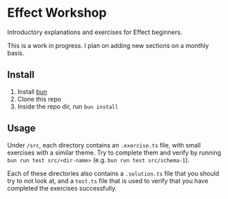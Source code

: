 # Effect Workshop

Introductory explanations and exercises for Effect beginners.

This is a work in progress. I plan on adding new sections on a monthly basis.

## Install

1. Install [bun](https://bun.sh/)
2. Clone this repo
3. Inside the repo dir, run `bun install`

## Usage

Under `/src`, each directory contains an `.exercise.ts` file, with small
exercises with a similar theme. Try to complete them and verify by running `bun
run test src/<dir-name>` (e.g. `bun run test src/schema-1`).

Each of these directories also contains a `.solution.ts` file that you should
try to not look at, and a `test.ts` file that is used to verify that you have
completed the exercises successfully.

